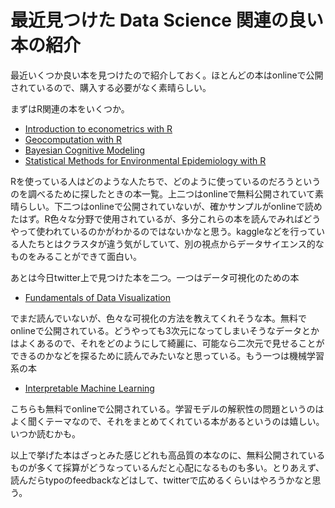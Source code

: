 # 最近見つけた Data Science 関連の良い本の紹介

最近いくつか良い本を見つけたので紹介しておく。ほとんどの本はonlineで公開されているので、購入する必要がなく素晴らしい。

まずはR関連の本をいくつか。

- [Introduction to econometrics with R](https://www.econometrics-with-r.org/)
- [Geocomputation with R](https://geocompr.robinlovelace.net/)
- [Bayesian Cognitive Modeling](https://bayesmodels.com/)
- [Statistical Methods for Environmental Epidemiology with R](https://www.springer.com/jp/book/9780387781662)

Rを使っている人はどのような人たちで、どのように使っているのだろうというのを調べるために探したときの本一覧。上二つはonlineで無料公開されていて素晴らしい。下二つはonlineで公開されていないが、確かサンプルがonlineで読めたはず。R色々な分野で使用されているが、多分これらの本を読んでみればどうやって使われているのかがわかるのではないかなと思う。kaggleなどを行っている人たちとはクラスタが違う気がしていて、別の視点からデータサイエンス的なものをみることができて面白い。

あとは今日twitter上で見つけた本を二つ。一つはデータ可視化のための本

- [Fundamentals of Data Visualization](https://serialmentor.com/dataviz/)

でまだ読んでいないが、色々な可視化の方法を教えてくれそうな本。無料でonlineで公開されている。どうやっても3次元になってしまいそうなデータとかはよくあるので、それをどのようにして綺麗に、可能なら二次元で見せることができるのかなどを探るために読んでみたいなと思っている。もう一つは機械学習系の本

- [Interpretable Machine Learning](https://christophm.github.io/interpretable-ml-book/index.html)

こちらも無料でonlineで公開されている。学習モデルの解釈性の問題というのはよく聞くテーマなので、それをまとめてくれている本があるというのは嬉しい。いつか読むかも。

以上で挙げた本はざっとみた感じどれも高品質の本なのに、無料公開されているものが多くて採算がどうなっているんだと心配になるものも多い。とりあえず、読んだらtypoのfeedbackなどはして、twitterで広めるくらいはやろうかなと思う。
